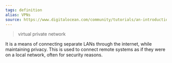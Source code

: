 ```yaml
---
tags: definition
alias: VPNs
source: https://www.digitalocean.com/community/tutorials/an-introduction-to-networking-terminology-interfaces-and-protocols
---
```


> virtual private network

It is a means of connecting separate LANs through the internet, while maintaining privacy. This is used to connect remote systems as if they were on a local network, often for security reasons.
